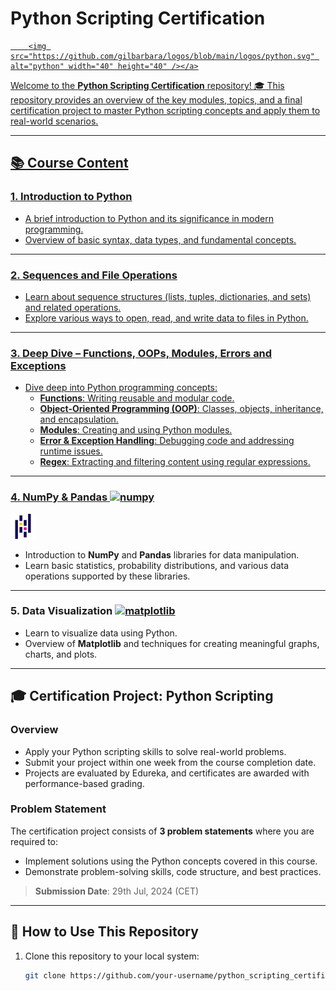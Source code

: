 # Python Scripting Certification <a href="https://www.python.org" target="_blank" rel="noreferrer">
        <img src="https://github.com/gilbarbara/logos/blob/main/logos/python.svg" alt="python" width="40" height="40" /></a>

Welcome to the **Python Scripting Certification** repository! 🎓 This repository provides an overview of the key modules, topics, and a final certification project to master Python scripting concepts and apply them to real-world scenarios.

---

## 📚 Course Content

### 1. Introduction to Python  
- A brief introduction to Python and its significance in modern programming.  
- Overview of basic syntax, data types, and fundamental concepts.  

---

### 2. Sequences and File Operations  
- Learn about sequence structures (lists, tuples, dictionaries, and sets) and related operations.  
- Explore various ways to open, read, and write data to files in Python.  

---

### 3. Deep Dive – Functions, OOPs, Modules, Errors and Exceptions  
- Dive deep into Python programming concepts:  
  - **Functions**: Writing reusable and modular code.  
  - **Object-Oriented Programming (OOP)**: Classes, objects, inheritance, and encapsulation.  
  - **Modules**: Creating and using Python modules.  
  - **Error & Exception Handling**: Debugging code and addressing runtime issues.  
  - **Regex**: Extracting and filtering content using regular expressions.  

---

### 4. NumPy & Pandas  <a href="https://numpy.org/" target="_blank" rel="noreferrer"><img src="https://github.com/gilbarbara/logos/blob/main/logos/numpy.svg" alt="numpy" width="40" height="40" /></a>
<a href="https://pandas.pydata.org/" target="_blank" rel="noreferrer"><img src="https://github.com/devicons/devicon/blob/master/icons/pandas/pandas-original.svg" alt="pandas" width="40" height="40" /></a>
- Introduction to **NumPy** and **Pandas** libraries for data manipulation.  
- Learn basic statistics, probability distributions, and various data operations supported by these libraries.  

---

### 5. Data Visualization  <a href="https://matplotlib.org/" target="_blank" rel="noreferrer"><img src="https://github.com/detain/svg-logos/blob/master/svg/m/matplotlib-1.svg" alt="matplotlib" width="40" height="40" /></a>
- Learn to visualize data using Python.  
- Overview of **Matplotlib** and techniques for creating meaningful graphs, charts, and plots.  

---

## 🎓 Certification Project: Python Scripting  
### Overview  
- Apply your Python scripting skills to solve real-world problems.  
- Submit your project within one week from the course completion date.  
- Projects are evaluated by Edureka, and certificates are awarded with performance-based grading.  

### Problem Statement  
The certification project consists of **3 problem statements** where you are required to:  
- Implement solutions using the Python concepts covered in this course.  
- Demonstrate problem-solving skills, code structure, and best practices.  

> **Submission Date**: 29th Jul, 2024 (CET)  

---

## 🚀 How to Use This Repository  
1. Clone this repository to your local system:  
   ```bash
   git clone https://github.com/your-username/python_scripting_certification.git

